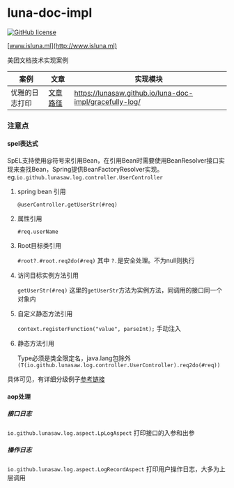 # luna-doc-impl

[![GitHub license](https://img.shields.io/badge/MIT_License-blue.svg)](https://raw.githubusercontent.com/lunasaw/luna-mt-doc/master/LICENSE)

[www.isluna.ml](http://www.isluna.ml) 

美团文档技术实现案例

| 案例           | 文章                                                         | 实现模块                                                |
| -------------- | ------------------------------------------------------------ | ------------------------------------------------------- |
| 优雅的日志打印 | [文章路径](https://tech.meituan.com/2021/09/16/operational-logbook.html) | https://lunasaw.github.io/luna-doc-impl/gracefully-log/ |

### 注意点

#### spel表达式

SpEL支持使用@符号来引用Bean，在引用Bean时需要使用BeanResolver接口实现来查找Bean，Spring提供BeanFactoryResolver实现。eg.`io.github.lunasaw.log.controller.UserController`

1. spring bean 引用

   `@userController.getUserStr(#req) `

2. 属性引用

   `#req.userName`

3. Root目标类引用

   `#root?.#root.req2do(#req)` 其中 `?.`是安全处理。不为null则执行

4. 访问目标实例方法引用

   `getUserStr(#req)` 这里的`getUserStr`方法为实例方法，同调用的接口同一个对象内

5. 自定义静态方法引用

   `context.registerFunction("value", parseInt);` 手动注入

6. 静态方法引用

   Type必须是类全限定名，java.lang包除外 `(T(io.github.lunasaw.log.controller.UserController).req2do(#req))`

具体可见，有详细分级例子[参考链接](https://blog.csdn.net/JokerLJG/article/details/124434854?spm=1001.2101.3001.6650.1&utm_medium=distribute.pc_relevant.none-task-blog-2%7Edefault%7ECTRLIST%7ERate-1-124434854-blog-107700386.235%5Ev32%5Epc_relevant_default_base3&depth_1-utm_source=distribute.pc_relevant.none-task-blog-2%7Edefault%7ECTRLIST%7ERate-1-124434854-blog-107700386.235%5Ev32%5Epc_relevant_default_base3&utm_relevant_index=2)

#### aop处理

##### 接口日志

`io.github.lunasaw.log.aspect.LpLogAspect` 打印接口的入参和出参

##### 操作日志

`io.github.lunasaw.log.aspect.LogRecordAspect` 打印用户操作日志，大多为上层调用
